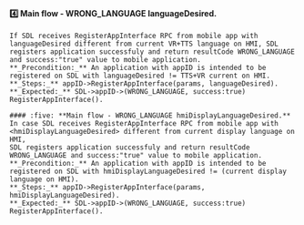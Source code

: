 


#### :four: **Main flow - WRONG_LANGUAGE languageDesired.**
    If SDL receives RegisterAppInterface RPC from mobile app with languageDesired different from current VR+TTS language on HMI, SDL registers application successfuly and return resultCode WRONG_LANGUAGE and success:"true" value to mobile application.    
    **_Precondition:_** An application with appID is intended to be registered on SDL with languageDesired != TTS+VR current on HMI.    
    **_Steps:_** appID->RegisterAppInterface(params, languageDesired).    
    **_Expected:_** SDL->appID->(WRONG_LANGUAGE, success:true) RegisterAppInterface().
    
    #### :five: **Main flow - WRONG_LANGUAGE hmiDisplayLanguageDesired.**
    In case SDL receives RegisterAppInterface RPC from mobile app with <hmiDisplayLanguageDesired> different from current display language on HMI,
    SDL registers application successfuly and return resultCode WRONG_LANGUAGE and success:"true" value to mobile application.    
    **_Precondition:_** An application with appID is intended to be registered on SDL with hmiDisplayLanguageDesired != (current display language on HMI).   
    **_Steps:_** appID->RegisterAppInterface(params, hmiDisplayLanguageDesired).   
    **_Expected:_** SDL->appID->(WRONG_LANGUAGE, success:true) RegisterAppInterface().
